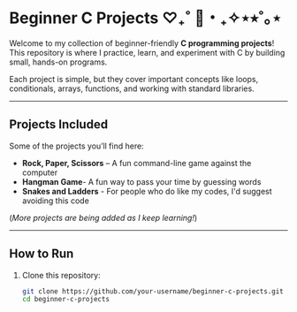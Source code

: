 # Beginner C Projects ♡₊˚ 🦢・₊✧⋆⭒˚｡⋆

Welcome to my collection of beginner-friendly **C programming projects**!  
This repository is where I practice, learn, and experiment with C by building small, hands-on programs.  

Each project is simple, but they cover important concepts like loops, conditionals, arrays, functions, and working with standard libraries.

---

##  Projects Included
Some of the projects you’ll find here:
- **Rock, Paper, Scissors** – A fun command-line game against the computer
- **Hangman Game**- A fun way to pass your time by guessing words
- **Snakes and Ladders** - For people who do like my codes, I'd suggest avoiding this code

(*More projects are being added as I keep learning!*)

---

## How to Run

1. Clone this repository:
   ```bash
   git clone https://github.com/your-username/beginner-c-projects.git
   cd beginner-c-projects
